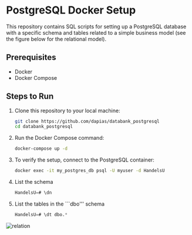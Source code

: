 # PostgreSQL Docker Setup

This repository contains SQL scripts for setting up a PostgreSQL database with a specific schema and tables related to a simple business model (see the figure below for the relational model).

## Prerequisites

- Docker
- Docker Compose

## Steps to Run

1. Clone this repository to your local machine:
   ```bash
   git clone https://github.com/dapias/databank_postgresql
   cd databank_postgresql

2. Run the Docker Compose command:
   ```bash
   docker-compose up -d
   
3. To verify the setup, connect to the PostgreSQL container:
   ```bash
   docker exec -it my_postgres_db psql -U myuser -d HandelsU

4. List the schema
   ```sql
   HandelsU=# \dn

5. List the tables in the ```dbo''' schema
   ```sql
   HandelsU=# \dt dbo.*


![relation](https://github.com/user-attachments/assets/e296a402-a2e9-4f71-a4bb-57f157621d09)
